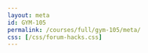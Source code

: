 ```yaml
---
layout: meta
id: GYM-105
permalink: /courses/full/gym-105/meta/
css: [/css/forum-hacks.css]
---
```

